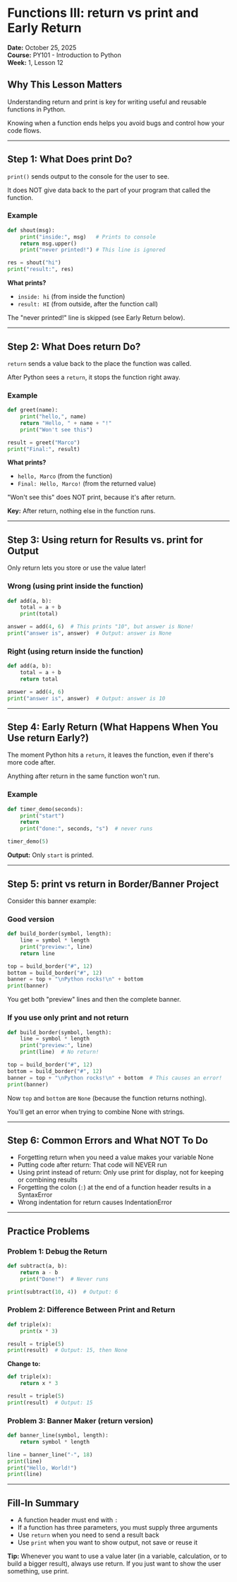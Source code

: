 # Functions III: return vs print and Early Return

**Date:** October 25, 2025  
**Course:** PY101 - Introduction to Python  
**Week:** 1, Lesson 12

## Why This Lesson Matters

Understanding return and print is key for writing useful and reusable functions in Python.

Knowing when a function ends helps you avoid bugs and control how your code flows.

---

## Step 1: What Does print Do?

`print()` sends output to the console for the user to see.

It does NOT give data back to the part of your program that called the function.

### Example

```python
def shout(msg):
    print("inside:", msg)   # Prints to console
    return msg.upper()
    print("never printed!") # This line is ignored

res = shout("hi")
print("result:", res)
```

**What prints?**

- `inside: hi` (from inside the function)
- `result: HI` (from outside, after the function call)

The "never printed!" line is skipped (see Early Return below).

---

## Step 2: What Does return Do?

`return` sends a value back to the place the function was called.

After Python sees a `return`, it stops the function right away.

### Example

```python
def greet(name):
    print("hello,", name)
    return "Hello, " + name + "!"
    print("Won't see this")

result = greet("Marco")
print("Final:", result)
```

**What prints?**

- `hello, Marco` (from the function)
- `Final: Hello, Marco!` (from the returned value)

"Won't see this" does NOT print, because it's after return.

**Key:** After return, nothing else in the function runs.

---

## Step 3: Using return for Results vs. print for Output

Only return lets you store or use the value later!

### Wrong (using print inside the function)

```python
def add(a, b):
    total = a + b
    print(total)

answer = add(4, 6)  # This prints "10", but answer is None!
print("answer is", answer)  # Output: answer is None
```

### Right (using return inside the function)

```python
def add(a, b):
    total = a + b
    return total

answer = add(4, 6)
print("answer is", answer)  # Output: answer is 10
```

---

## Step 4: Early Return (What Happens When You Use return Early?)

The moment Python hits a `return`, it leaves the function, even if there's more code after.

Anything after return in the same function won't run.

### Example

```python
def timer_demo(seconds):
    print("start")
    return
    print("done:", seconds, "s")  # never runs

timer_demo(5)
```

**Output:** Only `start` is printed.

---

## Step 5: print vs return in Border/Banner Project

Consider this banner example:

### Good version

```python
def build_border(symbol, length):
    line = symbol * length
    print("preview:", line)
    return line

top = build_border("#", 12)
bottom = build_border("#", 12)
banner = top + "\nPython rocks!\n" + bottom
print(banner)
```

You get both "preview" lines and then the complete banner.

### If you use only print and not return

```python
def build_border(symbol, length):
    line = symbol * length
    print("preview:", line)
    print(line)  # No return!

top = build_border("#", 12)
bottom = build_border("#", 12)
banner = top + "\nPython rocks!\n" + bottom  # This causes an error!
print(banner)
```

Now `top` and `bottom` are `None` (because the function returns nothing).

You'll get an error when trying to combine None with strings.

---

## Step 6: Common Errors and What NOT To Do

- Forgetting return when you need a value makes your variable None
- Putting code after return: That code will NEVER run
- Using print instead of return: Only use print for display, not for keeping or combining results
- Forgetting the colon (`:`) at the end of a function header results in a SyntaxError
- Wrong indentation for return causes IndentationError

---

## Practice Problems

### Problem 1: Debug the Return

```python
def subtract(a, b):
    return a - b
    print("Done!")  # Never runs

print(subtract(10, 4))  # Output: 6
```

### Problem 2: Difference Between Print and Return

```python
def triple(x):
    print(x * 3)

result = triple(5)
print(result)  # Output: 15, then None
```

**Change to:**

```python
def triple(x):
    return x * 3

result = triple(5)
print(result)  # Output: 15
```

### Problem 3: Banner Maker (return version)

```python
def banner_line(symbol, length):
    return symbol * length

line = banner_line("-", 18)
print(line)
print("Hello, World!")
print(line)
```

---

## Fill-In Summary

- A function header must end with `:`
- If a function has three parameters, you must supply three arguments
- Use `return` when you need to send a result back
- Use `print` when you want to show output, not save or reuse it

**Tip:** Whenever you want to use a value later (in a variable, calculation, or to build a bigger result), always use return. If you just want to show the user something, use print.

